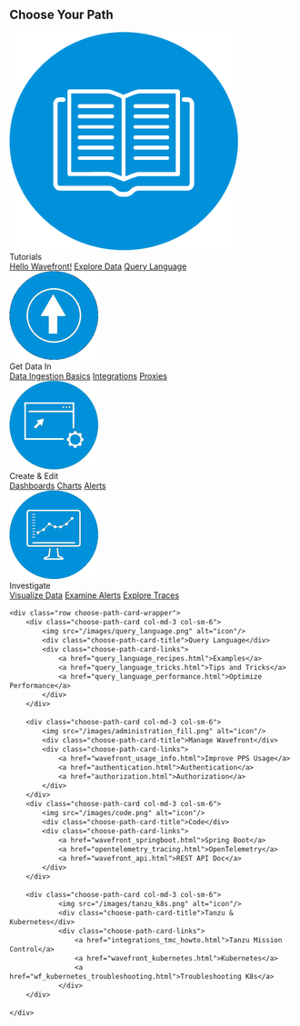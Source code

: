 <div class="choose-path-container">
    <div class="row section-header">
        <h2>Choose Your Path</h2>
        <div class="aa-input-container desktop" id="aa-input-container-choose-path"></div>
        <div class="container mobile-search">
            <div class="aa-input-container mobile" id="aa-input-container-mobile-choose-path"></div>
        </div>
    </div>
    <div class="row choose-path-card-wrapper">
    <div class="choose-path-card col-md-3 col-sm-6">
        <img src="/images/tutorial.png" alt="icon"/>
        <div class="choose-path-card-title">Tutorials</div>
        <div class="choose-path-card-links">
            <a href="/hello_wavefront_aws_tutorial.html">Hello Wavefront!</a>
            <a href="tutorial_dashboards.html">Explore Data</a>
            <a href="query_language_getting_started.html">Query Language</a>
        </div>
    </div>
    <div class="choose-path-card col-md-3 col-sm-6">
        <img src="/images/get_data_in.png" alt="icon"/>
        <div class="choose-path-card-title">Get Data In</div>
        <div class="choose-path-card-links">
            <a href="wavefront_data_ingestion.html">Data Ingestion Basics</a>
            <a href="integrations.html">Integrations</a>
            <a href="proxies.html">Proxies</a>
        </div>
    </div>
    <div class="choose-path-card col-md-3 col-sm-6">
        <img src="/images/create_edit.png" alt="icon"/>
        <div class="choose-path-card-title">Create & Edit</div>
        <div class="choose-path-card-links">
            <a href="ui_dashboards.html">Dashboards</a>
            <a href="ui_charts.html">Charts</a>
            <a href="alerts_manage.html">Alerts</a>
        </div>
    </div>
    <div class="choose-path-card col-md-3 col-sm-6">
        <img src="/images/investigate.png" alt="icon"/>
        <div class="choose-path-card-title">Investigate</div>
        <div class="choose-path-card-links">
            <a href="ui_examine_data.html">Visualize Data</a>
            <a href="alerts.html">Examine Alerts</a>
            <a href="tracing_basics.html">Explore Traces</a>
        </div>
    </div>
    
        
</div>
    
    <div class="row choose-path-card-wrapper">
        <div class="choose-path-card col-md-3 col-sm-6">
            <img src="/images/query_language.png" alt="icon"/>
            <div class="choose-path-card-title">Query Language</div>
            <div class="choose-path-card-links">
                <a href="query_language_recipes.html">Examples</a>
                <a href="query_language_tricks.html">Tips and Tricks</a>
                <a href="query_language_performance.html">Optimize Performance</a>        
            </div>
        </div>
      
        <div class="choose-path-card col-md-3 col-sm-6">
            <img src="/images/administration_fill.png" alt="icon"/>
            <div class="choose-path-card-title">Manage Wavefront</div>
            <div class="choose-path-card-links">
                <a href="wavefront_usage_info.html">Improve PPS Usage</a>
                <a href="authentication.html">Authentication</a>
                <a href="authorization.html">Authorization</a>
            </div>
        </div>
        <div class="choose-path-card col-md-3 col-sm-6">
            <img src="/images/code.png" alt="icon"/>
            <div class="choose-path-card-title">Code</div>
            <div class="choose-path-card-links">
                <a href="wavefront_springboot.html">Spring Boot</a>
                <a href="opentelemetry_tracing.html">OpenTelemetry</a>
                <a href="wavefront_api.html">REST API Doc</a>
            </div>
        </div>

        <div class="choose-path-card col-md-3 col-sm-6">
                <img src="/images/tanzu_k8s.png" alt="icon"/>
                <div class="choose-path-card-title">Tanzu & Kubernetes</div>
                <div class="choose-path-card-links">
                    <a href="integrations_tmc_howto.html">Tanzu Mission Control</a>
                    <a href="wavefront_kubernetes.html">Kubernetes</a>
                    <a href="wf_kubernetes_troubleshooting.html">Troubleshooting K8s</a>
                </div>
        </div>
  
    </div>
</div>
